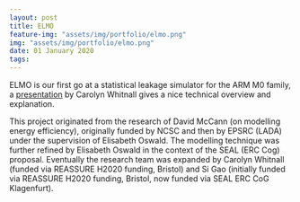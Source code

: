 ```yaml
---
layout: post
title: ELMO
feature-img: "assets/img/portfolio/elmo.png"
img: "assets/img/portfolio/elmo.png"
date: 01 January 2020
tags:
---
```

ELMO is our first go at a statistical leakage simulator for the ARM M0 family, a 
[presentation](https://www.usenix.org/conference/usenixsecurity17/technical-sessions/presentation/mccann) by Carolyn Whitnall gives a nice technical overview and explanation.

This project originated from the research of David McCann (on modelling energy efficiency), originally funded by NCSC and then by EPSRC (LADA) under the supervision of Elisabeth Oswald. The modelling technique was further refined by Elisabeth Oswald in the context of the SEAL (ERC Cog) proposal. Eventually the research team was expanded by Carolyn Whitnall (funded via REASSURE H2020 funding, Bristol) and Si Gao (initially funded via REASSURE H2020 funding, Bristol, now funded via SEAL ERC CoG Klagenfurt).
